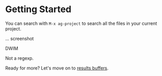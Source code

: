 # Getting Started

You can search with `M-x ag-project` to search all the files in your
current project.

... screenshot

DWIM

Not a regexp.

Ready for more? Let's move on to [results buffers]().
